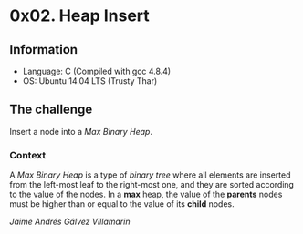 # 0x02. Heap Insert

## Information
- Language: C (Compiled with gcc 4.8.4)
- OS: Ubuntu 14.04 LTS (Trusty Thar)

## The challenge
Insert a node into a _Max Binary Heap_.

### Context
A _Max Binary Heap_ is a type of _binary tree_ where all elements are inserted from the left-most leaf to the right-most one, and they are sorted according to the value of the nodes. In a **max** heap, the value of the **parents** nodes must be higher than or equal to the value of its **child** nodes.

*Jaime Andrés Gálvez Villamarin*
